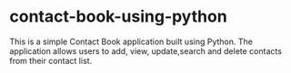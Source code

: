 # contact-book-using-python
This is a simple Contact Book application built using Python. The application allows users to add, view, update,search and delete contacts from their contact list.
